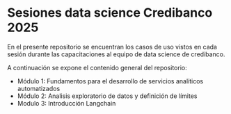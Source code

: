 # Sesiones data science Credibanco 2025

En el presente repositorio se encuentran los casos de uso vistos en cada sesión durante las capacitaciones al equipo de data science de credibanco.

A continuación se expone el contenido general del repositorio:

- Módulo 1: Fundamentos para el desarrollo de servicios analíticos automatizados
- Módulo 2: Analisis exploratorio de datos y definición de límites
- Modulo 3: Introducción Langchain
